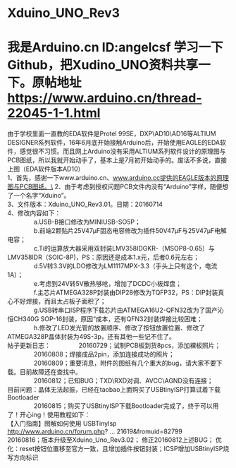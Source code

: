 # Xduino_UNO_Rev3
# 我是Arduino.cn ID:angelcsf 学习一下Github，把Xudino_UNO资料共享一下。原帖地址 https://www.arduino.cn/thread-22045-1-1.html
由于学校里面一直教的EDA软件是Protel 99SE，DXP\AD10\AD16等ALTIUM DESIGNER系列软件，16年6月底开始接触Arduino后，开始使用EAGLE的EDA软件，感觉很不习惯。而且网上Arduino没有采用ALTIUM系列软件设计的原理图与PCB图纸，所以我就开始动手了，基本上是7月初开始动手的。废话不多说，直接上图（EDA软件版本AD10）\
       1、首先，感谢一下www.arduino.cn、www.arduino.cc提供的EAGLE版本的原理图与PCB图纸。\
       2、由于考虑到授权问题PCB文件内没有“Arduino”字样，随便想了一个名字“Xduino”。\
       3、文件版本：Xduino_UNO_Rev3.01。日期：20160714\
       4、修改内容如下：\
　　　　       a.USB-B接口修改为MINIUSB-SO5P；\
　　　       　b.前端2颗贴片25V47μF固态电容修改为插件50V47μF与25V47μF电解电容；\
　　　       　c.Ti的运算放大器采用双封装LMV358IDGKR-（MSOP8-0.65）与LMV358IDR（SOIC-8P)，PS：原因还是成本1.x元，后者0.6元左右；<br>
　　　　       d.5V转3.3V的LDO修改为LM1117MPX-3.3（手头上只有这个，电流1A）；<br>
　       　　　e.考虑到24V转5V散热够呛，增加了DCDC小板焊盘；<br>
　       　　　f.主芯片ATMEGA328P封装由DIP28修改为TQFP32，PS：DIP封装真心不好焊接，而且太占板子面积了；<br>
　       　　　g.USB转串口ISP程序下载芯片由ATMEGA16U2-QFN32改为了国产沁恒CH340G SOP-16封装，原因“成本，还有QFN32封装焊接比较困难；<br>
　　       　　h.修改了LED发光管的放置顺序、修改了按钮放置位置、修改了ATMEGA328P晶体封装为49S-3p，还有其他一些记不住了。 <br>
    帖子更新日志：
　       　　　20160729；试制PCB板到货8pcs，添加裸板照片；\
　       　　　20160808；焊接成品2pin，添加连接成功的照片；\
　       　　　20160809；重要消息，附件的图纸有几个重大的bug，请大家不要下载。目前故障还在查找中。\
　       　　　20160812；已知BUG；TXD\RXD对调、AVCC\AGND没有连接；  \
                         目前问题：晶体无法起振，已经在taobao上面购买了USBtinyISP打算试着下载Bootloader\
　       　　　20160815；购买了USBtinyISP下载Bootloader完成了，终于可以用了！开心ing！使用教程如下：\
 【入门指南】图解如何使用 USBTinyIsp\
http://www.arduino.cn/forum.php? ... 21619&fromuid=82799\
     20160816；版本升级至Xduino_Uno_Rev3.02；
                        修正20160812上述BUG；
                        优化：reset按钮位置移至官方一致，且增加插件按钮封装；ICSP增加USBtinyISP烧写方向标识



